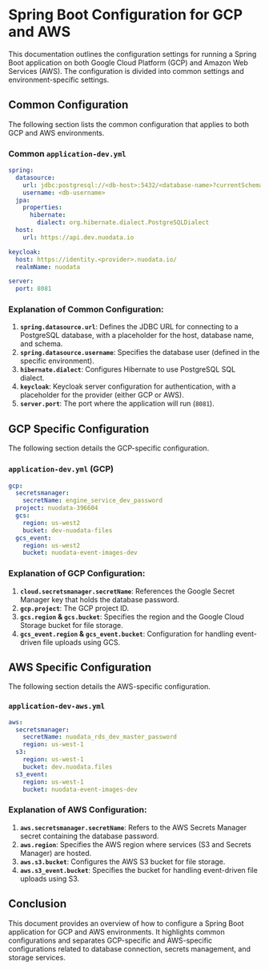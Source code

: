 
# Spring Boot Configuration for GCP and AWS

This documentation outlines the configuration settings for running a Spring Boot application on both Google Cloud Platform (GCP) and Amazon Web Services (AWS). The configuration is divided into common settings and environment-specific settings.

## Common Configuration

The following section lists the common configuration that applies to both GCP and AWS environments.

### Common `application-dev.yml`

```yaml
spring:
  datasource:
    url: jdbc:postgresql://<db-host>:5432/<database-name>?currentSchema=<schema-name>
    username: <db-username>
  jpa:
    properties:
      hibernate:
        dialect: org.hibernate.dialect.PostgreSQLDialect
  host:
    url: https://api.dev.nuodata.io

keycloak:
  host: https://identity.<provider>.nuodata.io/
  realmName: nuodata

server:
  port: 8081
```

### Explanation of Common Configuration:

1. **`spring.datasource.url`**: Defines the JDBC URL for connecting to a PostgreSQL database, with a placeholder for the host, database name, and schema.
2. **`spring.datasource.username`**: Specifies the database user (defined in the specific environment).
3. **`hibernate.dialect`**: Configures Hibernate to use PostgreSQL SQL dialect.
4. **`keycloak`**: Keycloak server configuration for authentication, with a placeholder for the provider (either GCP or AWS).
5. **`server.port`**: The port where the application will run (`8081`).

## GCP Specific Configuration

The following section details the GCP-specific configuration.

### `application-dev.yml` (GCP)

```yaml
gcp:
  secretsmanager:
    secretName: engine_service_dev_password
  project: nuodata-396604
  gcs:
    region: us-west2
    bucket: dev-nuodata-files
  gcs_event:
    region: us-west2
    bucket: nuodata-event-images-dev
```

### Explanation of GCP Configuration:

1. **`cloud.secretsmanager.secretName`**: References the Google Secret Manager key that holds the database password.
2. **`gcp.project`**: The GCP project ID.
3. **`gcs.region` & `gcs.bucket`**: Specifies the region and the Google Cloud Storage bucket for file storage.
4. **`gcs_event.region` & `gcs_event.bucket`**: Configuration for handling event-driven file uploads using GCS.

## AWS Specific Configuration

The following section details the AWS-specific configuration.

### `application-dev-aws.yml`

```yaml
aws:
  secretsmanager:
    secretName: nuodata_rds_dev_master_password
    region: us-west-1
  s3:
    region: us-west-1
    bucket: dev.nuodata.files
  s3_event:
    region: us-west-1
    bucket: nuodata-event-images-dev
```

### Explanation of AWS Configuration:

1. **`aws.secretsmanager.secretName`**: Refers to the AWS Secrets Manager secret containing the database password.
2. **`aws.region`**: Specifies the AWS region where services (S3 and Secrets Manager) are hosted.
3. **`aws.s3.bucket`**: Configures the AWS S3 bucket for file storage.
4. **`aws.s3_event.bucket`**: Specifies the bucket for handling event-driven file uploads using S3.

## Conclusion

This document provides an overview of how to configure a Spring Boot application for GCP and AWS environments. It highlights common configurations and separates GCP-specific and AWS-specific configurations related to database connection, secrets management, and storage services.
